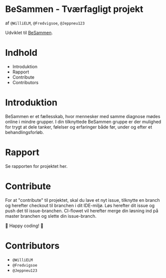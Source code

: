 # BeSammen - Tværfagligt projekt
af `@WilliELM`, `@Fredvigsoe`, `@Jeppneu123`


Udviklet til [BeSammen](https://besammen.com/).

# Indhold

- Introduktion
- Rapport
- Contribute
- Contributors

# Introduktion
BeSammen er et fællesskab, hvor mennesker med samme diagnose mødes online i mindre grupper. I din tilknyttede BeSammen gruppe er der mulighed for trygt at dele tanker, følelser og erfaringer både før, under og efter et behandlingsforløb.

# Rapport
Se rapporten for projektet her. 

# Contribute
For at "contribute" til projektet, skal du lave et nyt issue, tilknytte en branch og herefter checkout til branchen i dit IDE-miljø. Løs herefter dit issue og push det til issue-branchen.
CI-flowet vil herefter merge din løsning ind på master branchen og slette din issue-branch. 

🎉 Happy coding! 🎉

# Contributors
- `@WilliELM` 
- `@Fredvigsoe`
- `@Jeppneu123`
